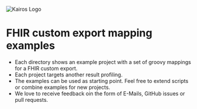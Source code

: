 ![Kairos Logo](https://kairos.de/wp-content/uploads/2023/11/bildschirm_KAIROS_RGB_einfach-e1699976791799.png "Kairos Logo")

FHIR custom export mapping examples
======================

* Each directory shows an example project with a set of groovy mappings for a FHIR custom export.
* Each project targets another result profiling.
* The examples can be used as starting point. Feel free to extend scripts or combine examples for new projects.
* We love to receive feedback oin the form of E-Mails, GitHub issues or pull requests.
